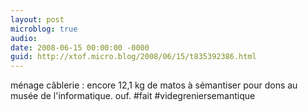 ```yaml
---
layout: post
microblog: true
audio: 
date: 2008-06-15 00:00:00 -0000
guid: http://xtof.micro.blog/2008/06/15/t835392386.html
---
```

ménage câblerie : encore 12,1 kg de matos à sémantiser pour dons au musée de l'informatique. ouf. #fait #videgreniersemantique
